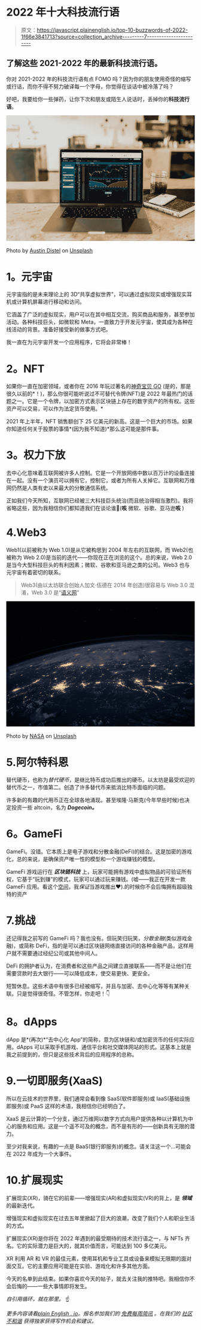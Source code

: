 # 2022 年十大科技流行语

> 原文：<https://javascript.plainenglish.io/top-10-buzzwords-of-2022-1f66e3841713?source=collection_archive---------7----------------------->

## 了解这些 2021-2022 年的最新科技流行语。

你对 2021-2022 年的科技流行语有点 FOMO 吗？因为你的朋友使用奇怪的缩写或行话，而你不得不努力破译每一个字母，你觉得在谈话中被冷落了吗？

好吧，我要给你一些弹药，让你下次和朋友或陌生人说话时，丢掉你的**科技流行语**。

![](img/d6e953d88337a0fe1376153aa74b232a.png)

Photo by [Austin Distel](https://unsplash.com/@austindistel?utm_source=medium&utm_medium=referral) on [Unsplash](https://unsplash.com?utm_source=medium&utm_medium=referral)

# **1。元宇宙**

元宇宙指的是未来理论上的 3D“共享虚拟世界”，可以通过虚拟现实或增强现实耳机或计算机屏幕进行移动和访问。

它涵盖了广泛的虚拟现实，用户可以在其中相互交流，购买商品和服务，甚至参加活动。各种科技巨头，如微软和 Meta，一直致力于开发元宇宙，使其成为各种在线活动的背景。准备好接受新的做事方式吧。

我一直在为元宇宙开发一个应用程序，它将会非常棒！

# **2。NFT**

如果你一直在加密领域，或者你在 2016 年玩过著名的[神奇宝贝 GO](https://pokemongolive.com/en/) (是的，那是很久以前的*！)，那么你很可能听说过不可替代令牌(NFT)是 2022 年最热门的话题之一。它是一个令牌，以加密方式表示区块链上存在的数字资产的所有权。这些资产可以交易，可以作为法定货币使用。*

2021 年上半年，NFT 销售额创下 25 亿美元的新高。这是一个巨大的市场。如果你知道任何关于股票的事情*(因为我不知道)*那么这可能是那件事。

# **3。权力下放**

去中心化意味着互联网被许多人控制。它是一个开放网络中数以百万计的设备连接在一起。没有一个演员可以拥有它，控制它，或者为所有人关掉它。互联网和万维网仍然是人类有史以来最大的分散通信系统。

正如我们今天所知，互联网已经被三大科技巨头统治(而且统治得相当激烈)。我将省略这些，因为我相信你们都知道我们在谈论谁👀(**咳** 微软、谷歌、亚马逊**咳** )

# 4.Web3

Web1(以前被称为 Web 1.0)是从它被构思到 2004 年左右的互联网，而 Web2(也被称为 Web 2.0)是当前的迭代——你现在正在浏览的这个。总的来说，Web 2.0 是当今大型科技巨头的有利因素；微软、谷歌和亚马逊之类的公司。Web3 也与元宇宙有着密切的联系。

> Web3(由以太坊联合创始人加文·伍德在 2014 年创造)很容易与 Web 3.0 混淆，Web 3.0 是“[语义网](https://www.w3.org/standards/semanticweb/)”

![](img/fa9a05d6093b418afb06923d7b07ffeb.png)

Photo by [NASA](https://unsplash.com/@nasa?utm_source=medium&utm_medium=referral) on [Unsplash](https://unsplash.com?utm_source=medium&utm_medium=referral)

# 5.阿尔特科恩

替代硬币，也称为*替代硬币*，是继比特币成功后推出的硬币。以太坊是最受欢迎的替代币之一，市值第二。创造了许多替代币来抵消比特币面临的问题。

许多新的有趣的代用币正在全球各地涌现。甚至埃隆·马斯克(今年早些时候)也决定投资一些 altcoin，名为 ***Dogecoin。***

# **6。GameFi**

GameFi。没错。它本质上是电子游戏和分散金融(DeFi)的结合。这是加密的游戏化，总的来说，是确保资产唯一性的模型和一个游戏赚钱的模型。

GameFi 游戏运行在 ***区块链科技*** 上，玩家可能拥有游戏中虚拟物品的可验证所有权，它基于“玩到赚”的模式，玩家可以通过玩来赚钱。(嘘——我正在开发一款 GameFi 应用。看这个[空间](https://twitter.com/thenightlydev)，我*保证*当游戏推出♥️).的时候你不会后悔拥有超级独特的资产

# 7.挑战

还记得我之前写的 GameFi 吗？我也没有。但玩笑归玩笑，*分散金融*(类似游戏金融)，或简称 DeFi，指的是可以通过区块链网络直接访问的各种金融产品，这样用户就不需要通过经纪公司或其他中间人。

DeFi 的拥护者认为，在消费者和这些产品之间建立直接联系——而不是让他们在需要贷款时去大银行——可以降低成本，使交易更快、更安全。

短暂休息。这些术语中有很多已经被缩写，并且与加密、去中心化等等有某种关联。只是觉得很奇怪。不管怎样，你走吧！👇

# 8。dApps

dApp 是*(再次)*“去中心化 App”的简称，意为区块链和/或加密货币的任何实际应用。dApps 可以采取手机游戏、通信平台和社交媒体网站的形式。这基本上就是我之前提到的，但只是这些技术背后的应用程序的总称。

# 9.一切即服务(XaaS)

所以在云技术的世界里，我们通常会看到像 SaaS(软件即服务)或 IaaS(基础设施即服务)或 PaaS 这样的术语，我相信你已经明白了。

XaaS 是云计算的一个分支，通过万维网以数字方式向用户提供各种以计算机为中心的服务和应用。这是一个遥不可及的概念，而不是有形的——创新具有无限的潜力。

至少对我来说，有趣的一点是 BaaS(银行即服务)的概念。请关注这一个…可能会在 2022 年成为一个大事件。

# 10.扩展现实

扩展现实(XR)，骑在它的前辈——增强现实(AR)和虚拟现实(VR)的背上，是 ***领域*** 的最新迭代。

增强现实和虚拟现实在过去五年里掀起了巨大的浪潮，改变了我们个人和职业生活的方式。

扩展现实(XR)是你将在 2022 年遇到的最受期待的技术流行语之一，与 NFTs 齐名。它的实际潜力是巨大的，就其价值而言，可能达到 100 多亿美元。

XR 利用 AR 和 VR 的最佳元素，使用耳机和专业工具或设备来模拟无限期的面对面交互。它的主要应用可能是在实验、游戏化和许多其他方面。

今天的名单到此结束。如果你喜欢今天的帖子，就去关注我的推特吧。我相信你不会后悔的——一些大事情即将发生。

*自引用循环，就在那里。* ☝️

*更多内容请看*[*plain English . io*](http://plainenglish.io/)*。报名参加我们的* [*免费每周简讯*](http://newsletter.plainenglish.io/) *。在我们的* [*社区不和谐*](https://discord.gg/GtDtUAvyhW) *获得独家获得写作机会和建议。*